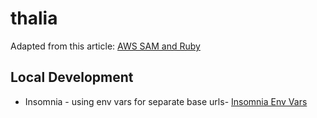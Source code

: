 # thalia

Adapted from this article: [AWS SAM and Ruby](https://archive.is/20210314174543/https://medium.com/@jameshamann/aws-sam-and-ruby-fbe6b647014b)

## Local Development

- Insomnia - using env vars for separate base urls- [Insomnia Env Vars](https://docs.insomnia.rest/insomnia/environment-variables)
